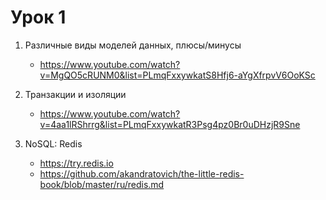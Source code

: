 # Урок 1

1. Различные виды моделей данных, плюсы/минусы
   - https://www.youtube.com/watch?v=MgQO5cRUNM0&list=PLmqFxxywkatS8Hfj6-aYgXfrpvV6OoKSc

2. Транзакции и изоляции
   - https://www.youtube.com/watch?v=4aa1lRShrrg&list=PLmqFxxywkatR3Psg4pz0Br0uDHzjR9Sne

3. NoSQL: Redis
   - https://try.redis.io
   - https://github.com/akandratovich/the-little-redis-book/blob/master/ru/redis.md
